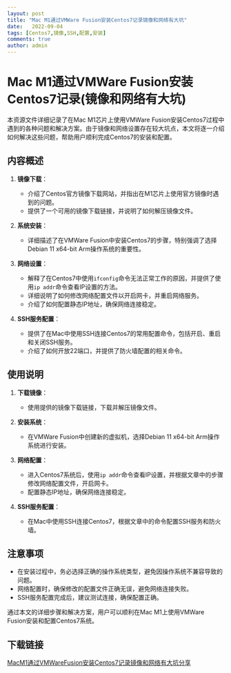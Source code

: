 ```yaml
---
layout: post
title: "Mac M1通过VMWare Fusion安装Centos7记录镜像和网络有大坑"
date:   2022-09-04
tags: [Centos7,镜像,SSH,配置,安装]
comments: true
author: admin
---
```

# Mac M1通过VMWare Fusion安装Centos7记录(镜像和网络有大坑)

本资源文件详细记录了在Mac M1芯片上使用VMWare Fusion安装Centos7过程中遇到的各种问题和解决方案。由于镜像和网络设置存在较大坑点，本文将逐一介绍如何解决这些问题，帮助用户顺利完成Centos7的安装和配置。

## 内容概述

1. **镜像下载**：
   - 介绍了Centos官方镜像下载网站，并指出在M1芯片上使用官方镜像时遇到的问题。
   - 提供了一个可用的镜像下载链接，并说明了如何解压镜像文件。

2. **系统安装**：
   - 详细描述了在VMWare Fusion中安装Centos7的步骤，特别强调了选择Debian 11 x64-bit Arm操作系统的重要性。

3. **网络设置**：
   - 解释了在Centos7中使用`ifconfig`命令无法正常工作的原因，并提供了使用`ip addr`命令查看IP设置的方法。
   - 详细说明了如何修改网络配置文件以开启网卡，并重启网络服务。
   - 介绍了如何配置静态IP地址，确保网络连接稳定。

4. **SSH服务配置**：
   - 提供了在Mac中使用SSH连接Centos7的常用配置命令，包括开启、重启和关闭SSH服务。
   - 介绍了如何开放22端口，并提供了防火墙配置的相关命令。

## 使用说明

1. **下载镜像**：
   - 使用提供的镜像下载链接，下载并解压镜像文件。

2. **安装系统**：
   - 在VMWare Fusion中创建新的虚拟机，选择Debian 11 x64-bit Arm操作系统进行安装。

3. **网络配置**：
   - 进入Centos7系统后，使用`ip addr`命令查看IP设置，并根据文章中的步骤修改网络配置文件，开启网卡。
   - 配置静态IP地址，确保网络连接稳定。

4. **SSH服务配置**：
   - 在Mac中使用SSH连接Centos7，根据文章中的命令配置SSH服务和防火墙。

## 注意事项

- 在安装过程中，务必选择正确的操作系统类型，避免因操作系统不兼容导致的问题。
- 网络配置时，确保修改的配置文件正确无误，避免网络连接失败。
- SSH服务配置完成后，建议测试连接，确保配置正确。

通过本文的详细步骤和解决方案，用户可以顺利在Mac M1上使用VMWare Fusion安装和配置Centos7系统。

## 下载链接

[MacM1通过VMWareFusion安装Centos7记录镜像和网络有大坑分享](https://pan.quark.cn/s/a5d11dda2745)